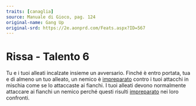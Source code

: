```yaml
---
traits: [canaglia]
source: Manuale di Gioco, pag. 124
original-name: Gang Up
original-srd: https://2e.aonprd.com/Feats.aspx?ID=567
---
```


# Rissa - Talento 6

Tu e i tuoi alleati incalzate insieme un avversario. Finché è entro portata, tua
e di almeno un tuo alleato, un nemico è [impreparato](/condizioni/impreparato)
contro i tuoi attacchi in mischia come se lo attaccaste ai fianchi. I tuoi
alleati devono normalmente attaccare ai fianchi un nemico perché questi risulti
[impreparato](/condizioni/impreparato) nei loro confronti.
